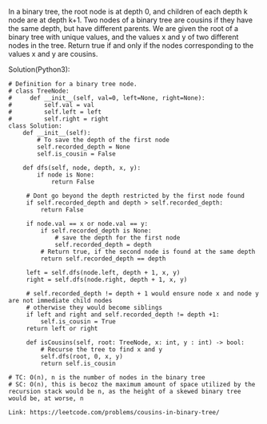 In a binary tree, the root node is at depth 0, and children of each depth k node are at depth k+1.
Two nodes of a binary tree are cousins if they have the same depth, but have different parents.
We are given the root of a binary tree with unique values, and the values x and y of two different nodes in the tree.
Return true if and only if the nodes corresponding to the values x and y are cousins.

Solution(Python3):
```
# Definition for a binary tree node.
# class TreeNode:
#     def __init__(self, val=0, left=None, right=None):
#         self.val = val
#         self.left = left
#         self.right = right
class Solution:
    def __init__(self):
        # To save the depth of the first node
        self.recorded_depth = None
        self.is_cousin = False
        
    def dfs(self, node, depth, x, y):
        if node is None:
            return False
            
     # Dont go beyond the depth restricted by the first node found
     if self.recorded_depth and depth > self.recorded_depth:
         return False
         
     if node.val == x or node.val == y:
         if self.recorded_depth is None:
             # save the depth for the first node
             self.recorded_depth = depth
         # Return true, if the second node is found at the same depth
         return self.recorded_depth == depth
         
     left = self.dfs(node.left, depth + 1, x, y)
     right = self.dfs(node.right, depth + 1, x, y)
     
     # self.recorded_depth != depth + 1 would ensure node x and node y are not immediate child nodes
     # otherwise they would become siblings
     if left and right and self.recorded_depth != depth +1:
         self.is_cousin = True
     return left or right
     
     def isCousins(self, root: TreeNode, x: int, y : int) -> bool:
         # Recurse the tree to find x and y
         self.dfs(root, 0, x, y)
         return self.is_cousin
     
# TC: O(n), n is the number of nodes in the binary tree
# SC: O(n), this is becoz the maximum amount of space utilized by the recursion stack would be n, as the height of a skewed binary tree would be, at worse, n
```

```
Link: https://leetcode.com/problems/cousins-in-binary-tree/
```

